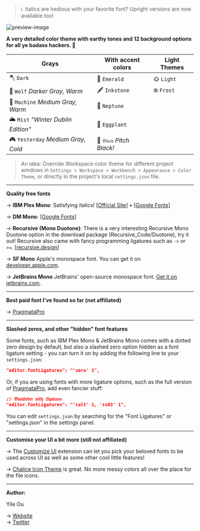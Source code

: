 > ℹ️&nbsp;&nbsp;Italics are hedious with your favorite font? Upright versions are now available too!

![preview-image](https://raw.githubusercontent.com/troydraws/paddy-color-theme/master/paddy-color-theme-preview.gif)

**A very detailed color theme with earthy tones and 12 background options for all ye badass hackers. 🍁**

| Grays                              | With accent colors       | Light Themes |
| ---------------------------------- | ------------------------ | ------------ |
| 🪓 `Dark`                           | 🌲 `Emerald`              | 🌞 `Light`    |
| 🐺 `Wolf` *Darker Gray, Warm*       | 🖋 `Inkstone`             | ❄️ `Frost`    |
| 🤖 `Machine` *Medium Gray, Warm*    | 🔵 `Neptune`              |              |
| 🌥 `Mist` *"Winter Dublin Edition"* | 🍆 `Eggplant`             |              |
| 🎮 `Yesterday` *Medium Gray, Cold*  | 🚧 `𝔅𝔩𝔞𝔠𝔨` *Pitch Black!* |              |

&NewLine;

> An idea: Override Workspace color theme for different project windows in `Settings > Workspace > Workbench > Appearance > Color Theme`, or directly in the project's local `settings.json` file.

---

**Quality free fonts**

→ **IBM Plex Mono**: Satisfying italics! [[Official Site](https://www.ibm.com/plex/)] • [[Google Fonts](https://fonts.google.com/specimen/IBM+Plex+Mono)]  

→ **DM Mono**: [[Google Fonts](https://fonts.google.com/specimen/DM+Mono)]  

→ **Recursive (Mono Duotone)**: There is a very interesting Recursive Mono Duotone option in the download package (Recursive_Code/Duotone), try it out! Recursive also came with fancy programming ligatures such as `->` or `>=`. [[recursive.design](https://www.recursive.design/)]  

→ **SF Mono** Apple's monospace font. You can get it on [developer.apple.com](https://developer.apple.com/fonts/).  

→ **JetBrains Mono** JetBrains' open-source monospace font. [Get it on jetbrains.com](https://www.jetbrains.com/lp/mono/).  

---

**Best paid font I've found so far (not affiliated)**

→ [PragmataPro](https://fsd.it/shop/fonts/pragmatapro/)

---

**Slashed zeros, and other "hidden" font features**

Some fonts, such as IBM Plex Mono & JetBrains Mono comes with a dotted zero design by default, but also a slashed zero option hidden as a font ligature setting - you can turn it on by adding the following line to your `settings.json`:
```json
"editor.fontLigatures": "'zero' 1",
```
Or, if you are using fonts with more ligature options, such as the full version of [PragmataPro](https://fsd.it/shop/fonts/pragmatapro/), add even fancier stuff:
```json
// 𝔅𝔩𝔞𝔠𝔨𝔩𝔢𝔱𝔱𝔢𝔯 𝔴𝔦𝔱𝔥 𝔏𝔦𝔤𝔞𝔱𝔲𝔯𝔢𝔰
"editor.fontLigatures": "'calt' 1, 'ss03' 1",
```
You can edit `settings.json` by searching for the "Font Ligatures" or "settings.json" in the settings panel.

---

**Customise your UI a bit more (still not affiliated)**

→ The [Customize UI](https://marketplace.visualstudio.com/items?itemName=iocave.customize-ui) extension can let you pick your beloved fonts to be used across UI as well as some other cool little features!  

→ [Chalice Icon Theme](https://marketplace.visualstudio.com/items?itemName=artlaman.chalice-icon-theme) is great. No more messy colors all over the place for the file icons.

---

**Author:**  

Yile Ou  

→ [Website](https://yile.art/)<br />
→ [Twitter](https://twitter.com/yile_art)